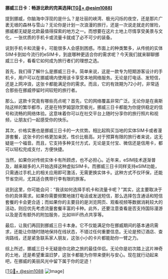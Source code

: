 **挪威三日卡：畅游北欧的完美选择[[TG💪+ @esim1088](https://t.me/s/esim1088)]**

提到挪威，你脑海中浮现的是什么？是壮丽的峡湾、极光闪烁的夜空，还是那片广袤无垠的森林与雪山？无论你是计划一次浪漫的旅行，还是一次说走就走的冒险，挪威都无疑是北欧最值得探索的地方之一。而想要在这片土地上尽情享受美景与文化，一张优质的手机卡或流量卡就成了必不可少的装备。

说到手机卡和流量卡，可能很多人会感到困惑。市面上的种类繁多，从传统的实体SIM卡到如今流行的eSIM卡，到底哪种更适合你的需求呢？今天我们就来聊聊挪威三日卡，看看它如何成为旅行者们的理想之选。

首先，我们得了解什么是挪威三日卡。简单来说，这是一款专为短期游客设计的手机卡，用户可以在挪威境内使用该卡享受本地网络服务。无论是打电话、发短信，还是上网冲浪，这张卡都能满足你的需求。而且，它的有效期为72小时，非常适合那些在挪威停留时间较短的旅行者。

那么，这款卡究竟有哪些亮点呢？首先，它的网络覆盖非常广泛。无论你是在奥斯陆这样的繁华都市，还是在特罗姆瑟欣赏极光，挪威三日卡都能为你提供稳定的信号和流畅的网络体验。这意味着你可以在社交平台上随时分享你的旅行照片和视频，让朋友们一起感受你的快乐。

其次，价格实惠也是挪威三日卡的一大优势。相比起购买当地的实体SIM卡或者漫游套餐，这张卡的价格更加亲民，性价比极高。对于预算有限的旅行者来说，这无疑是一个福音。而且，它支持多种支付方式，无论是支付宝、微信还是信用卡，都可以轻松完成支付，方便快捷。

当然，如果你对传统实体卡有所顾虑，也不必担心。近年来，eSIM技术逐渐普及，越来越多的人开始选择这种虚拟SIM卡。而挪威三日卡同样支持eSIM功能，只需通过手机上的相关应用即可激活，无需更换实体卡。这种方式不仅环保，还能节省空间，尤其适合携带行李有限的旅客。

说到这里，你可能会问：“我该如何选择手机卡和流量卡呢？”其实，这主要取决于你的具体需求。如果你需要频繁地拨打电话或发送短信，那么选择包含通话和短信套餐的卡会更合适；而如果你的主要目的是浏览网页、观看视频等数据消耗较大的活动，则应优先考虑流量套餐丰富的卡种。此外，还要注意查看是否支持国际漫游以及是否有额外的附加服务，比如WiFi热点共享等。

最后，让我们再回到挪威三日卡本身。它不仅能满足你在挪威期间的基本通讯需求，还能让你随时随地保持在线状态，不错过任何重要信息。无论是预订酒店、查询路线，还是紧急联系家人朋友，这张小小的卡片都能助你一臂之力。

综上所述，挪威三日卡无疑是你北欧之旅的最佳伴侣。无论你是初次踏上这片神奇的土地，还是希望重温旧梦，这张卡都能为你带来便利与安心。现在就行动起来吧，在挪威的美丽风光中留下属于你的足迹！

[[TG💪+ @esim1088](https://t.me/s/esim1088) ![Image](https://i.postimg.cc/4NQfJmqS/Snipaste-2025-05-13-00-14-12.png)]